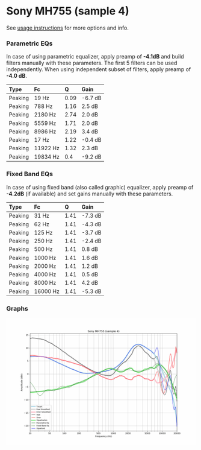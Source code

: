 # Sony MH755 (sample 4)
See [usage instructions](https://github.com/jaakkopasanen/AutoEq#usage) for more options and info.

### Parametric EQs
In case of using parametric equalizer, apply preamp of **-4.1dB** and build filters manually
with these parameters. The first 5 filters can be used independently.
When using independent subset of filters, apply preamp of **-4.0 dB**.

| Type    | Fc       |    Q | Gain    |
|:--------|:---------|:-----|:--------|
| Peaking | 19 Hz    | 0.09 | -6.7 dB |
| Peaking | 788 Hz   | 1.16 | 2.5 dB  |
| Peaking | 2180 Hz  | 2.74 | 2.0 dB  |
| Peaking | 5559 Hz  | 1.71 | 2.0 dB  |
| Peaking | 8986 Hz  | 2.19 | 3.4 dB  |
| Peaking | 17 Hz    | 1.22 | -0.4 dB |
| Peaking | 11922 Hz | 1.32 | 2.3 dB  |
| Peaking | 19834 Hz | 0.4  | -9.2 dB |

### Fixed Band EQs
In case of using fixed band (also called graphic) equalizer, apply preamp of **-4.2dB**
(if available) and set gains manually with these parameters.

| Type    | Fc       |    Q | Gain    |
|:--------|:---------|:-----|:--------|
| Peaking | 31 Hz    | 1.41 | -7.3 dB |
| Peaking | 62 Hz    | 1.41 | -4.3 dB |
| Peaking | 125 Hz   | 1.41 | -3.7 dB |
| Peaking | 250 Hz   | 1.41 | -2.4 dB |
| Peaking | 500 Hz   | 1.41 | 0.8 dB  |
| Peaking | 1000 Hz  | 1.41 | 1.6 dB  |
| Peaking | 2000 Hz  | 1.41 | 1.2 dB  |
| Peaking | 4000 Hz  | 1.41 | 0.5 dB  |
| Peaking | 8000 Hz  | 1.41 | 4.2 dB  |
| Peaking | 16000 Hz | 1.41 | -5.3 dB |

### Graphs
![](./Sony%20MH755%20(sample%204).png)